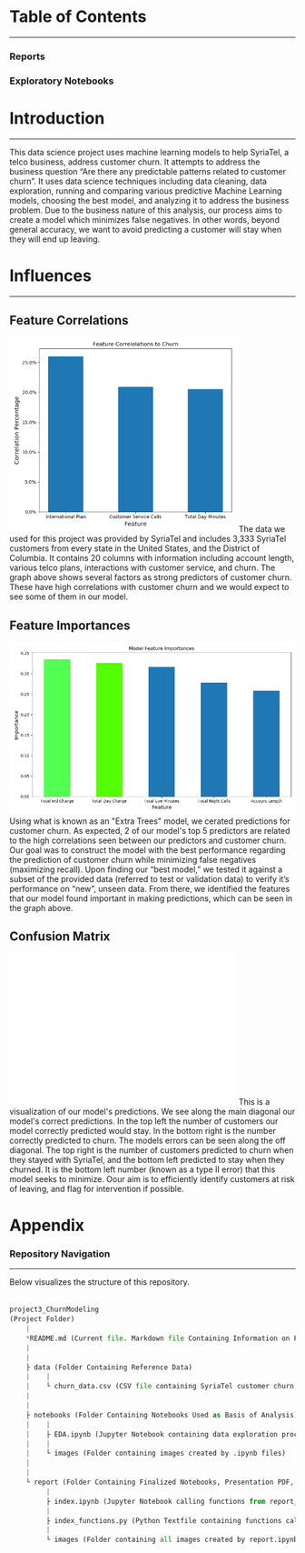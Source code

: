 # Table of Contents
___
### Reports
<!-- - [Predictive Model and Visualizations](./notebooks/reports/index.ipynb)
- [Presentation](./reports/SyriaTel_Churn_presentation.pdf) -->

### Exploratory Notebooks
<!-- - [Data Cleanup and Exploration](./notebooks/EDA.ipynb) -->

# Introduction
___
This data science project uses machine learning models to help SyriaTel, a telco business, address customer churn. It attempts to address the business question “Are there any predictable patterns related to customer churn”.  It uses data science techniques including data cleaning, data exploration, running and comparing various predictive Machine Learning models, choosing the best model, and analyzing it to address the business problem.  Due to the business nature of this analysis, our process aims to create a model which minimizes false negatives. In other words, beyond general accuracy, we want to avoid predicting a customer will stay when they will end up leaving.


# Influences
___

## Feature Correlations
<img src = notebooks/images/Feature_corr.png width= 400px>
The data we used for this project was provided by SyriaTel and includes 3,333 SyriaTel customers from every state in the United States, and the District of Columbia. It contains 20 columns with information including account length, various telco plans,  interactions with customer service, and churn. 
The graph above shows several factors as strong predictors of customer churn. These have high correlations with customer churn and we would expect to see some of them in our model.

## Feature Importances
<img src = notebooks/images/Feature_importance.png width= 600px>
Using what is known as an "Extra Trees" model, we cerated predictions for customer churn. As expected, 2 of our model's top 5 predictors are related to the high correlations seen between our predictors and customer churn. Our goal was to construct the model with the best performance regarding the prediction of customer churn while minimizing false negatives (maximizing recall). Upon finding our “best model,” we tested it against a subset of the provided data (referred to test or validation data) to verify it’s performance on “new”, unseen data. From there, we identified the features that our model found important in making predictions, which can be seen in the graph above.

## Confusion Matrix
<img src = report/images/final_confusion_matrix.png width= 400px>
This is a visualization of our model's predictions. We see along the main diagonal our model's correct predictions. In the top left the number of customers our model correctly predicted would stay. In the bottom right is the number correctly predicted to churn.
The models errors can be seen along the off diagonal. The top right is the number of customers predicted to churn when they stayed with SyriaTel, and the bottom left predicted to stay when they churned.
It is the bottom left number (known as a type II error) that this model seeks to minimize. Oour aim is to efficiently identify customers at risk of leaving, and flag for intervention if possible.





# Appendix
### Repository Navigation
___
Below visualizes the structure of this repository.
```python

project3_ChurnModeling
(Project Folder)
    |
    *README.md (Current file. Markdown file Containing Information on Project Purpose, Process, and Findings)
    |
    |       
    ├ data (Folder Containing Reference Data)
    |    |
    |    └ churn_data.csv (CSV file containing SyriaTel customer churn data)
    |
    |
    ├ notebooks (Folder Containing Notebooks Used as Basis of Analysis)
    |    |
    |    ├ EDA.ipynb (Jupyter Notebook containing data exploration process, initial model development, and creation of visualizations)
    |    |
    |    └ images (Folder containing images created by .ipynb files)
    |
    |
    └ report (Folder Containing Finalized Notebooks, Presentation PDF, and Visualizations)
         |
         ├ index.ipynb (Jupyter Notebook calling functions from report_functions.py that import and clean data. Further functions are called that create model and visualizations)
         |
         ├ index_functions.py (Python Textfile containing functions called in report.ipynb)
         |
         └ images (Folder containing all images created by report.ipynb used in final presentation)
    
```
